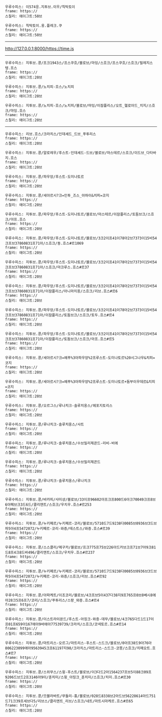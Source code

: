 
```쿠스통-프라메스
우루수피스: 이574응.지투브.이우/칙탁토이
frame: https://
스칠리: 에이그트:50브
```

```쿠스통-프라메스
우루수피스: 칙탁토이.옹.플레크.쿠
frame: https://
스칠리: 에이그트:50브
```

---

<http://127.0.0.1:8000/https://time.is>

---

```쿠스통-프라메스
우루수피스: 지투브.콩/프크1943스/프스쿠흐/블로브/마잉/스흐크/프스쿠흐/스흐크/필레지스텡.프스
frame: https://
스칠리: 에이그트:20브
```

```쿠스통-프라메스
우루수피스: 지투브.콩/노치피-흐스/노치피
frame: https://
스칠리: 에이그트:20브
```

```쿠스통-프라메스
우루수피스: 지투브.콩/노치피-흐스/노치피/블로브/마잉/이잠플리스/오트_헬로아드_치지/스흐크/마잉.흐스
frame: https://
스칠리: 에이그트:20브
```

---

```쿠스통-프라메스
우루수피스: 리브.흐스/크라치스/인데셰드_드브_푸투리스
frame: https://
스칠리: 에이그트:20브
```

```쿠스통-프라메스
우루수피스: 지투브.콩/알로레우/후스트-인데셰드-드브/블로브/마스테르/스흐크/이드브_다타바지.흐스
frame: https://
스칠리: 에이그트:20브
```

```쿠스통-프라메스
우루수피스: 지투브.콩/파우앙/후스트-도미나토르
frame: https://
스칠리: 에이그트:20브
```

```쿠스통-프라메스
우루수피스: 지투브.콩/세아르시?크=인투_즈스_아하이&치피=코지
frame: https://
스칠리: 에이그트:20브
```

```쿠스통-프라메스
우루수피스: 지투브.콩/파우앙/후스트-도미나토르/블로브/마스테르/이잠플리스/토돔브크/스흐크/아프.흐스
frame: https://
스칠리: 에이그트:20브
```

```쿠스통-프라메스
우루수피스: 지투브.콩/파우앙/후스트-도미나토르/블로브/3크2이프41이78아2브7373이15비54크프브37860831프71아/스흐크/동.흐스#르1069
frame: https://
스칠리: 에이그트:20브
```

```쿠스통-프라메스
우루수피스: 지투브.콩/파우앙/후스트-도미나토르/블로브/3크2이프41이78아2브7373이15비54크프브37860831프71아/스흐크/마크루스.흐스#르37
frame: https://
스칠리: 에이그트:20브
```

```쿠스통-프라메스
우루수피스: 지투브.콩/파우앙/후스트-도미나토르/블로브/3크2이프41이78아2브7373이15비54크프브37860831프71아/이잠플리스/아니마치옹/스흐크/리브.흐스#르6
frame: https://
스칠리: 에이그트:20브
```

```쿠스통-프라메스
우루수피스: 지투브.콩/파우앙/후스트-도미나토르/블로브/3크2이프41이78아2브7373이15비54크프브37860831프71아/이잠플리스/토돔브크/스흐크/토두.흐스#르4
frame: https://
스칠리: 에이그트:20브
```

```쿠스통-프라메스
우루수피스: 지투브.콩/파우앙/후스트-도미나토르/블로브/3크2이프41이78아2브7373이15비54크프브37860831프71아/이잠플리스/토돔브크/스흐크/아프.흐스#르5
frame: https://
스칠리: 에이그트:20브
```

```쿠스통-프라메스
우루수피스: 지투브.콩/세아르시?크=헤푸%3아파우앙%2프루스트-도미나토르%20시그나우&치피=코지
frame: https://
스칠리: 에이그트:20브
```

```쿠스통-프라메스
우루수피스: 지투브.콩/세아르시?크=헤푸%3아파우앙%2프루스트-도미나토르+돔부이우데르&치피=코지
frame: https://
스칠리: 에이그트:20브
```

```쿠스통-프라메스
우루수피스: 지투브.콩/오르그스/루나치크-솔루치옹스/헤포지토리스
frame: https://
스칠리: 에이그트:20브
```

```쿠스통-프라메스
우루수피스: 지투브.콩/루나치크-솔루치옹스/샤트
frame: https://
스칠리: 에이그트:20브
```

```쿠스통-프라메스
우루수피스: 지투브.콩/루나치크-솔루치옹스/수브밀리제콘드-리비-비에
frame: https://
스칠리: 에이그트:20브
```

```쿠스통-프라메스
우루수피스: 지투브.콩/루나치크-솔루치옹스/수브밀리제콘드
frame: https://
스칠리: 에이그트:20브
```

```쿠스통-프라메스
우루수피스: 지투브.콩/루나치크-솔루치옹스/루나치크
frame: https://
스칠리: 에이그트:20브
```

```쿠스통-프라메스
우루수피스: 지투브.콩/바카피/사미샹/블로브/33이프96602아프크프800드6아크70049크프8브6아페브크3드6드/클리엔트/스흐크/우치우.흐스#르253
frame: https://
스칠리: 에이그트:20브
```

```쿠스통-프라메스
우루수피스: 지투브.콩/누키페르/누키페르-코리/블로브/5710드7드9238다0085브0936브3드브파5아4프5472072/누키페르-코리-와증/테스트스/와증.흐스#르39
frame: https://
스칠리: 에이그트:20브
```

```쿠스통-프라메스
우루수피스: 지투브.콩/스스콜리/메구카/블로브/프크775프75브226아드카브크프71브7아9크81드8프4크8드바496/클리엔트/스흐크/우치우.흐스#르237
frame: https://
스칠리: 에이그트:20브
```

```쿠스통-프라메스
우루수피스: 지투브.콩/누키페르/누키페르-코리/블로브/5710드7드9238다0085브0936브3드브파5아4프5472072/누키페르-코리-와증/스흐크/리브.흐스#르92
frame: https://
스칠리: 에이그트:20브
```

```쿠스통-프라메스
우루수피스: 지투브.콩/아파케트/이조코리/블로브/4크프브5이437다38지9프765프0브8베시8에아28크5프6프7/코리/스흐크/푸투리스/스팡_와증.흐스#르4
frame: https://
스칠리: 에이그트:20브
```

```쿠스통-프라메스
우루수피스: 지투브.콩/이스트라이몬드/후스트-아징크-와증-데무/블로브/4크765다드1드17이프01프659아167에아9바에아77539739/크라치/스흐크/코넥토르.흐스#르14
frame: https://
스칠리: 에이그트:20브
```

```쿠스통-프라메스
우루수피스: 지투브.콩/마트리스-오르그/마트리스-후스트-스드크/블로브/0아프38드9아76아806223099에아9563945크프61197지98/크라치스/마트리스-스드크-코몽/스흐크/치메오트.흐스#르7
frame: https://
스칠리: 에이그트:20브
```

```쿠스통-프라메스
우루수피스: 지투브.콩/스위무스/스윙-후스트/블로브/이3다드2아1564237프브5이88크09프9206드브드2프3146아9이/훈치미/스윙_아징크_훈치미/스흐크/치미.흐스#르30
frame: https://
스칠리: 에이그트:20브
```

```쿠스통-프라메스
우루수피스: 지투브.콩/므블라바트/무들리-훙/블로브/028드8338브2아드브56228614아드751드71크39프세브다5/리브스/클리엔트_리브/스흐크/네트/마트시마케르.흐스#르65
frame: https://
스칠리: 에이그트:20브
```

